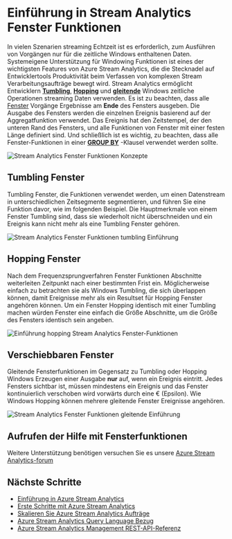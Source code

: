 <properties
    pageTitle="Einführung in Stream Analytics Fenster Funktionen | Microsoft Azure"
    description="Informationen Sie zu den drei Fenster-Funktionen in Stream Analytics (tumbling, hopping, gleitende)."
    keywords="Tumbling gleitende Fenster hopping Fenster-Fenster"
    documentationCenter=""
    services="stream-analytics"
    authors="jeffstokes72"
    manager="jhubbard"
    editor="cgronlun"
/>

<tags
    ms.service="stream-analytics"
    ms.devlang="na"
    ms.topic="article"
    ms.tgt_pltfrm="na"
    ms.workload="data-services"
    ms.date="09/26/2016"
    ms.author="jeffstok"
/>


# <a name="introduction-to-stream-analytics-window-functions"></a>Einführung in Stream Analytics Fenster Funktionen

In vielen Szenarien streaming Echtzeit ist es erforderlich, zum Ausführen von Vorgängen nur für die zeitliche Windows enthaltenen Daten. Systemeigene Unterstützung für Windowing Funktionen ist eines der wichtigsten Features von Azure Stream Analytics, die die Stecknadel auf Entwicklertools Produktivität beim Verfassen von komplexen Stream Verarbeitungsaufträge bewegt wird. Stream Analytics ermöglicht Entwicklern [**Tumbling**](https://msdn.microsoft.com/library/dn835055.aspx), [**Hopping**](https://msdn.microsoft.com/library/dn835041.aspx) und [**gleitende**](https://msdn.microsoft.com/library/dn835051.aspx) Windows zeitliche Operationen streaming Daten verwenden. Es ist zu beachten, dass alle [Fenster](https://msdn.microsoft.com/library/dn835019.aspx) Vorgänge Ergebnisse am **Ende** des Fensters ausgeben. Die Ausgabe des Fensters werden die einzelnen Ereignis basierend auf der Aggregatfunktion verwendet. Das Ereignis hat den Zeitstempel, der den unteren Rand des Fensters, und alle Funktionen von Fenster mit einer festen Länge definiert sind. Und schließlich ist es wichtig, zu beachten, dass alle Fenster-Funktionen in einer [**GROUP BY**](https://msdn.microsoft.com/library/dn835023.aspx) -Klausel verwendet werden sollte.

![Stream Analytics Fenster Funktionen Konzepte](media/stream-analytics-window-functions/stream-analytics-window-functions-conceptual.png)

## <a name="tumbling-window"></a>Tumbling Fenster

Tumbling Fenster, die Funktionen verwendet werden, um einen Datenstream in unterschiedlichen Zeitsegmente segmentieren, und führen Sie eine Funktion davor, wie im folgenden Beispiel. Die Hauptmerkmale von einem Fenster Tumbling sind, dass sie wiederholt nicht überschneiden und ein Ereignis kann nicht mehr als eine Tumbling Fenster gehören.

![Stream Analytics Fenster Funktionen tumbling Einführung](media/stream-analytics-window-functions/stream-analytics-window-functions-tumbling-intro.png)

## <a name="hopping-window"></a>Hopping Fenster

Nach dem Frequenzsprungverfahren Fenster Funktionen Abschnitte weiterleiten Zeitpunkt nach einer bestimmten Frist ein. Möglicherweise einfach zu betrachten sie als Windows Tumbling, die sich überlappen können, damit Ereignisse mehr als ein Resultset für Hopping Fenster angehören können. Um ein Fenster Hopping identisch mit einer Tumbling machen würden Fenster eine einfach die Größe Abschnitte, um die Größe des Fensters identisch sein angeben. 

![Einführung hopping Stream Analytics Fenster-Funktionen](media/stream-analytics-window-functions/stream-analytics-window-functions-hopping-intro.png)

## <a name="sliding-window"></a>Verschiebbaren Fenster

Gleitende Fensterfunktionen im Gegensatz zu Tumbling oder Hopping Windows Erzeugen einer Ausgabe **nur** auf, wenn ein Ereignis eintritt. Jedes Fensters sichtbar ist, müssen mindestens ein Ereignis und das Fenster kontinuierlich verschoben wird vorwärts durch eine € (Epsilon). Wie Windows Hopping können mehrere gleitende Fenster Ereignisse angehören.

![Stream Analytics Fenster Funktionen gleitende Einführung](media/stream-analytics-window-functions/stream-analytics-window-functions-sliding-intro.png)

## <a name="getting-help-with-window-functions"></a>Aufrufen der Hilfe mit Fensterfunktionen

Weitere Unterstützung benötigen versuchen Sie es unsere [Azure Stream Analytics-forum](https://social.msdn.microsoft.com/Forums/en-US/home?forum=AzureStreamAnalytics)

## <a name="next-steps"></a>Nächste Schritte

- [Einführung in Azure Stream Analytics](stream-analytics-introduction.md)
- [Erste Schritte mit Azure Stream Analytics](stream-analytics-get-started.md)
- [Skalieren Sie Azure Stream Analytics Aufträge](stream-analytics-scale-jobs.md)
- [Azure Stream Analytics Query Language Bezug](https://msdn.microsoft.com/library/azure/dn834998.aspx)
- [Azure Stream Analytics Management REST-API-Referenz](https://msdn.microsoft.com/library/azure/dn835031.aspx)
